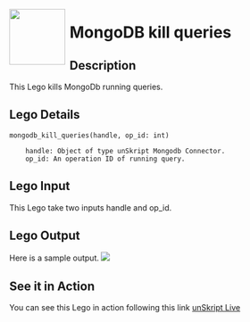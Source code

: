 [<img align="left" src="https://unskript.com/assets/favicon.png" width="100" height="100" style="padding-right: 5px">](https://unskript.com/assets/favicon.png) 
<h1>MongoDB kill queries</h1>

## Description
This Lego kills MongoDb running queries.


## Lego Details

    mongodb_kill_queries(handle, op_id: int)

        handle: Object of type unSkript Mongodb Connector.
        op_id: An operation ID of running query.

## Lego Input
This Lego take two inputs handle and op_id. 

## Lego Output
Here is a sample output.
<img src="./1.png">


## See it in Action

You can see this Lego in action following this link [unSkript Live](https://us.app.unskript.io)